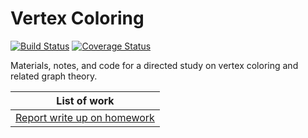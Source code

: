# Vertex Coloring

[![Build Status](https://travis-ci.org/devshawn/vertex-coloring.svg?branch=master)](https://travis-ci.org/devshawn/vertex-coloring) [![Coverage Status](https://coveralls.io/repos/github/devshawn/vertex-coloring/badge.svg?branch=master)](https://coveralls.io/github/devshawn/vertex-coloring?branch=master)

Materials, notes, and code for a directed study on vertex coloring and related graph theory.

| List of work |
| --- |
| [Report write up on homework](work/work.pdf) |
